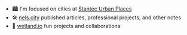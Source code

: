- 🏙️ I'm focused on cities at [Stantec Urban Places](https://www.stantec.com/en/markets/urban-places)
- 🛠️ [nels.city](https://nels.city/) published articles, professional projects, and other notes
- 🌱 [wetland.io](https://wetland.io/) fun projects and collaborations

